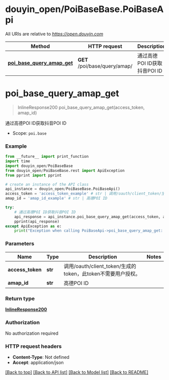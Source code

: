 # douyin_open/PoiBaseBase.PoiBaseApi

All URIs are relative to *https://open.douyin.com*

Method | HTTP request | Description
------------- | ------------- | -------------
[**poi_base_query_amap_get**](PoiBaseApi.md#poi_base_query_amap_get) | **GET** /poi/base/query/amap/ | 通过高德POI ID获取抖音POI ID

# **poi_base_query_amap_get**
> InlineResponse200 poi_base_query_amap_get(access_token, amap_id)

通过高德POI ID获取抖音POI ID

* Scope: `poi.base` 

### Example
```python
from __future__ import print_function
import time
import douyin_open/PoiBaseBase
from douyin_open/PoiBaseBase.rest import ApiException
from pprint import pprint

# create an instance of the API class
api_instance = douyin_open/PoiBaseBase.PoiBaseApi()
access_token = 'access_token_example' # str | 调用/oauth/client_token/生成的token，此token不需要用户授权。
amap_id = 'amap_id_example' # str | 高德POI ID

try:
    # 通过高德POI ID获取抖音POI ID
    api_response = api_instance.poi_base_query_amap_get(access_token, amap_id)
    pprint(api_response)
except ApiException as e:
    print("Exception when calling PoiBaseApi->poi_base_query_amap_get: %s\n" % e)
```

### Parameters

Name | Type | Description  | Notes
------------- | ------------- | ------------- | -------------
 **access_token** | **str**| 调用/oauth/client_token/生成的token，此token不需要用户授权。 | 
 **amap_id** | **str**| 高德POI ID | 

### Return type

[**InlineResponse200**](InlineResponse200.md)

### Authorization

No authorization required

### HTTP request headers

 - **Content-Type**: Not defined
 - **Accept**: application/json

[[Back to top]](#) [[Back to API list]](../README.md#documentation-for-api-endpoints) [[Back to Model list]](../README.md#documentation-for-models) [[Back to README]](../README.md)

